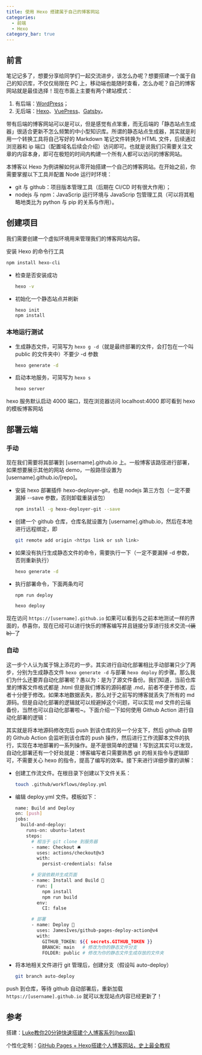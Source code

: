 ```yaml
---
title: 使用 Hexo 搭建属于自己的博客网站
categories:
  - 前端
  - Hexo
category_bar: true
---
```


## 前言

笔记记多了，想要分享给同学们一起交流进步，该怎么办呢？想要搭建一个属于自己的知识库，不仅仅局限在 PC 上，移动端也能随时查看，怎么办呢？自己的博客网站就是最佳选择！现在市面上主要有两个建站模式：

1. 有后端：[WordPress](https://cn.wordpress.org/)；
2. 无后端：[Hexo](https://hexo.io/zh-cn/)、[VuePress](https://v2.vuepress.vuejs.org/zh/)、[Gatsby](https://www.gatsbyjs.com/docs)。

带有后端的博客网站可以是可以，但是感觉有点笨重，而无后端的「静态站点生成器」很适合更新不怎么频繁的中小型知识库。所谓的静态站点生成器，其实就是利用一个转换工具将自己写好的 Markdown 笔记文件转换为 HTML 文件，后续通过浏览器和 ip 端口（配置域名后续会介绍）访问即可。也就是说我们只需要关注文章的内容本身，即可在极短的时间内构建一个所有人都可以访问的博客网站。

本博客以 Hexo 为例讲解如何从零开始搭建一个自己的博客网站。在开始之前，你需要掌握以下工具并配置 Node 运行时环境：

- git 与 github：项目版本管理工具（后期在 CI/CD 时有很大作用）；
- nodejs 与 npm：JavaScrip 运行环境与 JavaScrip 包管理工具（可以将其粗略地类比为 python 与 pip 的关系与作用）。

## 创建项目

我们需要创建一个虚拟环境用来管理我们的博客网站内容。

安装 Hexo 的命令行工具

```bash
npm install hexo-cli
```

- 检查是否安装成功

    ```bash
    hexo -v
    ```

- 初始化一个静态站点并刷新

    ```bash
    hexo init
    npm install
    ```

### 本地运行测试

- 生成静态文件，可简写为 `hexo g -d`（就是最终部署的文件，会打包在一个叫 public 的文件夹中）不要少 -d 参数

    ```bash
    hexo generate -d
    ```

- 启动本地服务，可简写为 `hexo s`

    ```bash
    hexo server
    ```

hexo 服务默认启动 4000 端口，现在浏览器访问 localhost:4000 即可看到 hexo 的模板博客网站

## 部署云端

### 手动

现在我们需要将其部署到 [username].github.io 上。一般博客该路径进行部署，如果想要展示其他的网站 demo，一般路径设置为 [username].github.io/[repo]。

- 安装 hexo 部署插件 hexo-deployer-git，也是 nodejs 第三方包（一定不要漏掉 --save 参数，否则卸载重装该包）

    ```bash
    npm install -g hexo-deployer-git --save
    ```

- 创建一个 github 仓库，仓库名就设置为 [username].github.io，然后在本地进行远程绑定，即

    ```bash
    git remote add origin <https link or ssh link>
    ```

- 如果没有执行生成静态文件的命令，需要执行一下（一定不要漏掉 -d 参数，否则重新执行）

    ```bash
    hexo generate -d
    ```

- 执行部署命令，下面两条均可

    ```bash
    npm run deploy
    ```

    ```bash
    hexo deploy
    ```

现在访问 `https://[username].github.io` 如果可以看到与之前本地测试一样的界面的，恭喜你，现在已经可以进行快乐的博客编写并且链接分享进行技术交流~~（装b）~~了

### 自动

这一步个人认为属于锦上添花的一步。其实进行自动化部署相比手动部署只少了两步，分别为生成静态文件 `hexo generate -d` 与部署 `hexo deploy` 的步骤。那么我们为什么还要弄自动化部署呢？愚以为：是为了源文件备份。我们知道，当前仓库里的博客文件格式都是 .html 但是我们博客的源码都是 .md，前者不便于修改，后者十分便于修改。如果本地数据丢失，那么对于之前写的博客就丢失了所有的 md 源码。但是自动化部署的逻辑就可以规避掉这个问题，可以实现 md 文件的云端备份，当然也可以自动化部署啦~。下面介绍一下如何使用 Github Action 进行自动化部署的逻辑：

其实就是将本地源码修改完后 push 到该仓库的另一个分支下，然后 github 自带的 Github Action 会监听到该仓库的 push 操作，然后进行工作流脚本文件的执行，实现在本地部署的一系列操作。是不是很简单的逻辑！写到这其实可以发现，自动化部署还有一个好处就是：博客编写者只需要熟悉 git 的相关指令与逻辑即可，不需要关心 hexo 的指令，提高了编写的效率。接下来进行详细步骤的讲解：

- 创建工作流文件。在根目录下创建以下文件关系：

    ```bash
    touch .github/workflows/deploy.yml
    ```

- 编辑 deploy.yml 文件。模板如下：

    ```bash
    name: Build and Deploy
    on: [push]
    jobs:
      build-and-deploy:
        runs-on: ubuntu-latest
        steps:
          # 相当于 git clone 到服务器
          - name: Checkout 🛎️
            uses: actions/checkout@v3
            with:
              persist-credentials: false
    
          # 安装依赖并生成页面
          - name: Install and Build 🔧
            run: |
              npm install
              npm run build
            env:
              CI: false
    
          # 部署
          - name: Deploy 🚀
            uses: JamesIves/github-pages-deploy-action@v4
            with:
              GITHUB_TOKEN: ${{ secrets.GITHUB_TOKEN }}
              BRANCH: main   # 修改为你的静态文件分支
              FOLDER: public # 修改为你的静态文件生成存放的文件夹
    ```

- 将本地相关文件进行 git 管理后，创建分支（假设叫 auto-deploy）

    ```bash
    git branch auto-deploy
    ```

push 到仓库，等待 github 自动部署后，重新加载 `https://[username].github.io` 就可以发现站点内容已经更新了！

## 参考

搭建：[Luke教你20分钟快速搭建个人博客系列(hexo篇)](https://www.bilibili.com/video/BV1dt4y1Q7UE)

个性化定制：[GitHub Pages + Hexo搭建个人博客网站，史上最全教程](https://blog.csdn.net/yaorongke/article/details/119089190)

